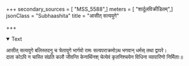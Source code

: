 +++
secondary_sources = [ "MSS_5588",]
meters = [ "शार्दूलविक्रीडितम्",]
jsonClass = "Subhaashita"
title = "आसीत् सत्ययुगे"

+++

<details open><summary>Text</summary>

आसीत् सत्ययुगे बलिस्तदनु च त्रेतायुगे भार्गवो रामः सत्यपराक्रमोऽथ भगवान् धर्मस् तथा द्वापरे।  
दाता कोऽपि न चास्ति संप्रति कलौ जीवन्ति केनार्थिनश् चेत्येवं कृतनिश्चयेन विधिना व्यापारिणो निर्मिताः॥
</details>
